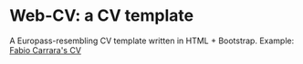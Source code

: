 # Web-CV: a CV template
A Europass-resembling CV template written in HTML + Bootstrap.
Example: [Fabio Carrara's CV](http://pc-carrara.isti.cnr.it/cv/)

